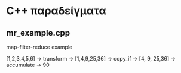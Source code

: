 # C++ παραδείγματα

## mr_example.cpp

map-filter-reduce example

[1,2,3,4,5,6] -> transform -> [1,4,9,25,36] -> copy_if -> [4, 9, 25,36] -> accumulate -> 90